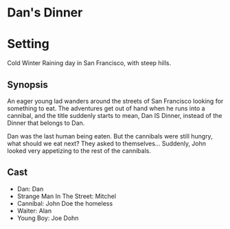 # Dan's Dinner

# Setting
Cold Winter Raining day in San Francisco, with steep hills.

## Synopsis

An eager young lad wanders around the streets of San Francisco looking for something to eat. The adventures get out of hand when he runs into a cannibal, and the title suddenly starts to mean, Dan IS Dinner, instead of the Dinner that belongs to Dan.

Dan was the last human being eaten. But the cannibals were still hungry, what should we eat next? They asked to themselves... Suddenly, John looked very appetizing to the rest of the cannibals.


## Cast

- Dan: Dan
- Strange Man In The Street: Mitchel
- Cannibal: John Doe the homeless
- Waiter: Alan
- Young Boy: Joe Dohn
